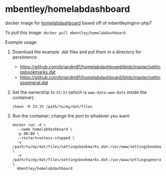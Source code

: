 # mbentley/homelabdashboard

docker image for [homelabdashboard](https://github.com/briandm81/homelabdashboard)
based off of mbentley/nginx-php7

To pull this image:
`docker pull mbentley/homelabdashboard`

Example usage:

1. Download the example .dat files and put them in a directory for persistence:

   * https://github.com/briandm81/homelabdashboard/blob/master/settingsbookmarks.dat
   * https://github.com/briandm81/homelabdashboard/blob/master/settingsgeneral.dat

1. Set the ownership to `33:33` (which is `www-data:www-data` inside the container):

   ```
   chown -R 33:33 /path/to/my/dat/files
   ```

1. Run the container; change the port to whatever you want:

   ```
   docker run -d \
     --name homelabdashboard \
     -p 80:80 \
     --restart=unless-stopped \
     -v /path/to/my/dat/files/settingsbookmarks.dat:/var/www/settingsbookmarks.dat \
     -v /path/to/my/dat/files/settingsbookmarks.dat:/var/www/settingsgeneral.dat \
     mbentley/homelabdashboard
   ```
